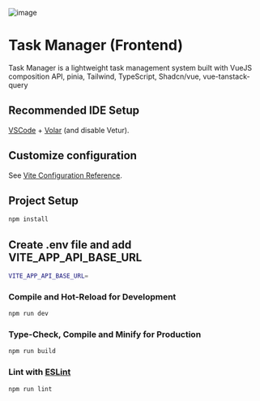 ![image](https://github.com/user-attachments/assets/4bb63c26-7490-4d77-be56-eda0880db569)

# Task Manager (Frontend)

Task Manager is a lightweight task management system built with VueJS composition API, pinia, Tailwind, TypeScript, Shadcn/vue, vue-tanstack-query

## Recommended IDE Setup

[VSCode](https://code.visualstudio.com/) + [Volar](https://marketplace.visualstudio.com/items?itemName=Vue.volar) (and disable Vetur).

## Customize configuration

See [Vite Configuration Reference](https://vite.dev/config/).

## Project Setup

```sh
npm install
```

## Create .env file and add VITE_APP_API_BASE_URL
```sh
VITE_APP_API_BASE_URL=
```

### Compile and Hot-Reload for Development

```sh
npm run dev
```

### Type-Check, Compile and Minify for Production

```sh
npm run build
```

### Lint with [ESLint](https://eslint.org/)

```sh
npm run lint
```
